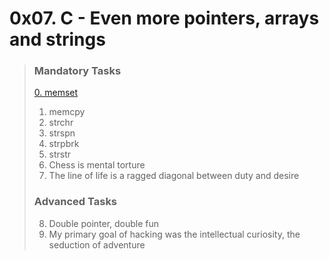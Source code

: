 
# 0x07. C - Even more pointers, arrays and strings



>
> ### Mandatory Tasks
> [0. memset](https://github.com/itsAndL/alx-low_level_programming/blob/main/0x07-pointers_arrays_strings/0-memset.c)
> 1. memcpy
> 2. strchr
> 3. strspn
> 4. strpbrk
> 5. strstr
> 6. Chess is mental torture
> 7. The line of life is a ragged diagonal between duty and desire
>
>
> ### Advanced Tasks
> 8. Double pointer, double fun
> 9. My primary goal of hacking was the intellectual curiosity, the seduction of adventure
>
>


